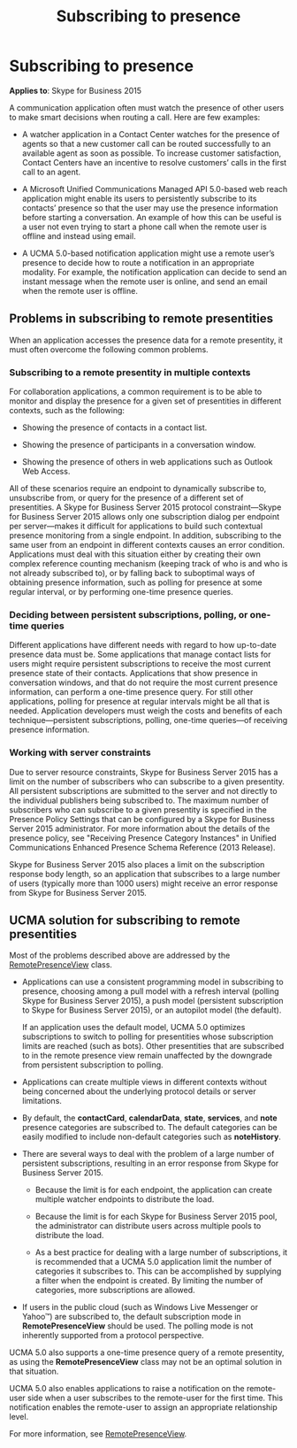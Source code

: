 ﻿---
title: Subscribing to presence
description: An overview of subscribing to presence for Skype for Business 2015.
TOCTitle: Subscribing to presence
ms:assetid: 1ce5c2e2-d15c-46b7-8a21-c425223e8aef
ms:mtpsurl: https://msdn.microsoft.com/library/Dn465955(v=office.16)
ms:contentKeyID: 65239835
ms.date: 07/27/2015
mtps_version: v=office.16
---

# Subscribing to presence


**Applies to**: Skype for Business 2015

A communication application often must watch the presence of other users to make smart decisions when routing a call. Here are few examples:

  - A watcher application in a Contact Center watches for the presence of agents so that a new customer call can be routed successfully to an available agent as soon as possible. To increase customer satisfaction, Contact Centers have an incentive to resolve customers’ calls in the first call to an agent.

  - A Microsoft Unified Communications Managed API 5.0-based web reach application might enable its users to persistently subscribe to its contacts’ presence so that the user may use the presence information before starting a conversation. An example of how this can be useful is a user not even trying to start a phone call when the remote user is offline and instead using email.

  - A UCMA 5.0-based notification application might use a remote user’s presence to decide how to route a notification in an appropriate modality. For example, the notification application can decide to send an instant message when the remote user is online, and send an email when the remote user is offline.

## Problems in subscribing to remote presentities

When an application accesses the presence data for a remote presentity, it must often overcome the following common problems.

### Subscribing to a remote presentity in multiple contexts

For collaboration applications, a common requirement is to be able to monitor and display the presence for a given set of presentities in different contexts, such as the following:

  - Showing the presence of contacts in a contact list.

  - Showing the presence of participants in a conversation window.

  - Showing the presence of others in web applications such as Outlook Web Access.

All of these scenarios require an endpoint to dynamically subscribe to, unsubscribe from, or query for the presence of a different set of presentities. A Skype for Business Server 2015 protocol constraint—Skype for Business Server 2015 allows only one subscription dialog per endpoint per server—makes it difficult for applications to build such contextual presence monitoring from a single endpoint. In addition, subscribing to the same user from an endpoint in different contexts causes an error condition. Applications must deal with this situation either by creating their own complex reference counting mechanism (keeping track of who is and who is not already subscribed to), or by falling back to suboptimal ways of obtaining presence information, such as polling for presence at some regular interval, or by performing one-time presence queries.

### Deciding between persistent subscriptions, polling, or one-time queries

Different applications have different needs with regard to how up-to-date presence data must be. Some applications that manage contact lists for users might require persistent subscriptions to receive the most current presence state of their contacts. Applications that show presence in conversation windows, and that do not require the most current presence information, can perform a one-time presence query. For still other applications, polling for presence at regular intervals might be all that is needed. Application developers must weigh the costs and benefits of each technique—persistent subscriptions, polling, one-time queries—of receiving presence information.

### Working with server constraints

Due to server resource constraints, Skype for Business Server 2015 has a limit on the number of subscribers who can subscribe to a given presentity. All persistent subscriptions are submitted to the server and not directly to the individual publishers being subscribed to. The maximum number of subscribers who can subscribe to a given presentity is specified in the Presence Policy Settings that can be configured by a Skype for Business Server 2015 administrator. For more information about the details of the presence policy, see "Receiving Presence Category Instances" in Unified Communications Enhanced Presence Schema Reference (2013 Release).

Skype for Business Server 2015 also places a limit on the subscription response body length, so an application that subscribes to a large number of users (typically more than 1000 users) might receive an error response from Skype for Business Server 2015.

## UCMA solution for subscribing to remote presentities

Most of the problems described above are addressed by the [RemotePresenceView](https://msdn.microsoft.com/library/hh381152\(v=office.16\)) class.

  - Applications can use a consistent programming model in subscribing to presence, choosing among a pull model with a refresh interval (polling Skype for Business Server 2015), a push model (persistent subscription to Skype for Business Server 2015), or an autopilot model (the default).
    
    If an application uses the default model, UCMA 5.0 optimizes subscriptions to switch to polling for presentities whose subscription limits are reached (such as bots). Other presentities that are subscribed to in the remote presence view remain unaffected by the downgrade from persistent subscription to polling.

  - Applications can create multiple views in different contexts without being concerned about the underlying protocol details or server limitations.

  - By default, the **contactCard**, **calendarData**, **state**, **services**, and **note** presence categories are subscribed to. The default categories can be easily modified to include non-default categories such as **noteHistory**.

  - There are several ways to deal with the problem of a large number of persistent subscriptions, resulting in an error response from Skype for Business Server 2015.
    
      - Because the limit is for each endpoint, the application can create multiple watcher endpoints to distribute the load.
    
      - Because the limit is for each Skype for Business Server 2015 pool, the administrator can distribute users across multiple pools to distribute the load.
    
      - As a best practice for dealing with a large number of subscriptions, it is recommended that a UCMA 5.0 application limit the number of categories it subscribes to. This can be accomplished by supplying a filter when the endpoint is created. By limiting the number of categories, more subscriptions are allowed.

  - If users in the public cloud (such as Windows Live Messenger or Yahoo™) are subscribed to, the default subscription mode in **RemotePresenceView** should be used. The polling mode is not inherently supported from a protocol perspective.

UCMA 5.0 also supports a one-time presence query of a remote presentity, as using the **RemotePresenceView** class may not be an optimal solution in that situation.

UCMA 5.0 also enables applications to raise a notification on the remote-user side when a user subscribes to the remote-user for the first time. This notification enables the remote-user to assign an appropriate relationship level.

For more information, see [RemotePresenceView](remotepresenceview.md).

